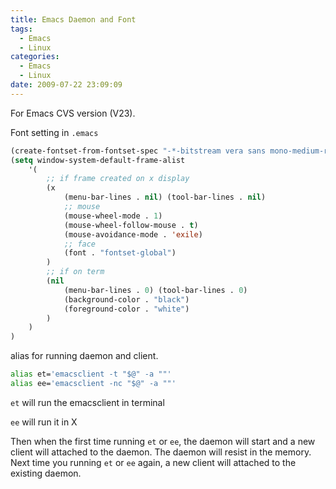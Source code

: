 ```yaml
---
title: Emacs Daemon and Font
tags:
  - Emacs
  - Linux
categories:
  - Emacs
  - Linux
date: 2009-07-22 23:09:09
---
```


For Emacs CVS version (V23).

Font setting in `.emacs`

```lisp
(create-fontset-from-fontset-spec "-*-bitstream vera sans mono-medium-r-*-*-13-*-*-*-*-*-fontset-global, han: WenQuanYi Zen Hei-8")
(setq window-system-default-frame-alist
    '(
        ;; if frame created on x display
        (x
            (menu-bar-lines . nil) (tool-bar-lines . nil)
            ;; mouse
            (mouse-wheel-mode . 1)
            (mouse-wheel-follow-mouse . t)
            (mouse-avoidance-mode . 'exile)
            ;; face
            (font . "fontset-global")
        )
        ;; if on term
        (nil
            (menu-bar-lines . 0) (tool-bar-lines . 0)
            (background-color . "black")
            (foreground-color . "white")
        )
    )
)
```

alias for running daemon and client.

```bash
alias et='emacsclient -t "$@" -a ""'
alias ee='emacsclient -nc "$@" -a ""'
```

`et` will run the emacsclient in terminal

`ee` will run it in X

Then when the first time running `et` or `ee`, the daemon will start and a new client will attached to the daemon. The daemon will resist in the memory. Next time you running `et` or `ee` again, a new client will attached to the existing daemon.
